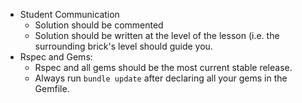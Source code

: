 * Student Communication
  * Solution should be commented
  * Solution should be written at the level of the lesson (i.e. the surrounding brick's level should guide you.
* Rspec and Gems:
  * Rspec and all gems should be the most current stable release.
  * Always run `bundle update` after declaring all your gems in the Gemfile.

